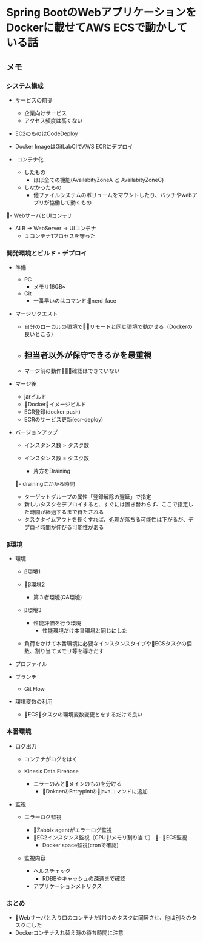 # Spring BootのWebアプリケーションをDockerに載せてAWS ECSで動かしている話

## メモ
### システム構成
- サービスの前提
  - 企業向けサービス
  - アクセス頻度は高くない

- EC2のものはCodeDeploy
- Docker ImageはGitLabCIでAWS ECRにデプロイ

-  コンテナ化
  - したもの
    - ほぼ全ての機能(AvailabityZoneA と AvailabityZoneC)
  - しなかったもの
    - 他ファイルシステムのボリュームをマウントしたり、バッチやwebアプリが協働して動くもの
  
- WebサーバとUIコンテナ
  - ALB -> WebServer -> UIコンテナ
    - １コンテナ1プロセスを守った

### 開発環境とビルド・デプロイ
- 準備
  - PC
    - メモリ16GB~
  - Git
    - 一番早いのはコマンド:nerd_face

- マージリクエスト
  - 自分のローカルの環境でリモートと同じ環境で動かせる（Dockerの良いところ）
  - 担当者以外が保守できるかを最重視
    -
  - マージ前の動作確認はできていない

- マージ後
  - jarビルド
  - Dockerイメージビルド
  - ECR登録(docker push)
  - ECRのサービス更新(ecr-deploy)

- バージョンアップ 
  - インスタンス数 > タスク数

  - インスタンス数 = タスク数
    - 片方をDraining

  - drainingにかかる時間 
    - ターゲットグループの属性「登録解除の遅延」で指定
    - 新しいタスクをデプロイすると、すぐには置き替わらず、ここで指定した時間が経過するまで待たされる
    - タスクタイムアウトを長くすれば、処理が落ちる可能性は下がるが、デプロイ時間が伸びる可能性がある

### β環境
- 環境
  - β環境1

  - β環境2
    - 第３者環境(QA環境)
  - β環境3
    - 性能評価を行う環境
      - 性能環境だけ本番環境と同じにした
  - 負荷をかけて本番環境に必要なインスタンスタイプやECSタスクの個数、割り当てメモリ等を導きだす

- プロファイル

- ブランチ
  - Git Flow

- 環境変数の利用
  - ECSタスクの環境変数変更とをするだけで良い

### 本番環境
- ログ出力
  - コンテナがログをはく

  - Kinesis Data Firehose
    - エラーのみとメインのものを分ける
      - DokcerのEntrypintのjavaコマンドに追加        

- 監視
  - エラーログ監視
    - Zabbix agentがエラーログ監視
    - EC2インスタンス監視（CPU/メモリ割り当て）
    - ECS監視
      - Docker space監視(cronで確認)

  - 監視内容
    - ヘルスチェック
      - RDBBやキャッシュの疎通まで確認
    - アプリケーションメトリクス

### まとめ
- Webサーバと入り口のコンテナだけ1つのタスクに同居させ、他は別々のタスクにした
- Dockerコンテナ入れ替え時の待ち時間に注意